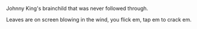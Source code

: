 Johnny King's brainchild that was never followed through.  

Leaves are on screen blowing in the wind, you flick em, tap em to crack em.
